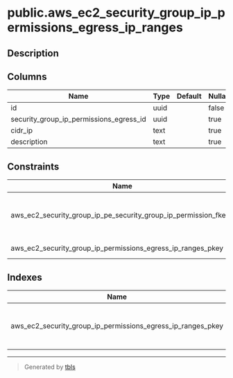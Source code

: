 # public.aws_ec2_security_group_ip_permissions_egress_ip_ranges

## Description

## Columns

| Name | Type | Default | Nullable | Children | Parents | Comment |
| ---- | ---- | ------- | -------- | -------- | ------- | ------- |
| id | uuid |  | false |  |  |  |
| security_group_ip_permissions_egress_id | uuid |  | true |  | [public.aws_ec2_security_group_ip_permissions_egresses](public.aws_ec2_security_group_ip_permissions_egresses.md) |  |
| cidr_ip | text |  | true |  |  |  |
| description | text |  | true |  |  |  |

## Constraints

| Name | Type | Definition |
| ---- | ---- | ---------- |
| aws_ec2_security_group_ip_pe_security_group_ip_permission_fkey4 | FOREIGN KEY | FOREIGN KEY (security_group_ip_permissions_egress_id) REFERENCES aws_ec2_security_group_ip_permissions_egresses(id) ON DELETE CASCADE |
| aws_ec2_security_group_ip_permissions_egress_ip_ranges_pkey | PRIMARY KEY | PRIMARY KEY (id) |

## Indexes

| Name | Definition |
| ---- | ---------- |
| aws_ec2_security_group_ip_permissions_egress_ip_ranges_pkey | CREATE UNIQUE INDEX aws_ec2_security_group_ip_permissions_egress_ip_ranges_pkey ON public.aws_ec2_security_group_ip_permissions_egress_ip_ranges USING btree (id) |

---

> Generated by [tbls](https://github.com/k1LoW/tbls)

